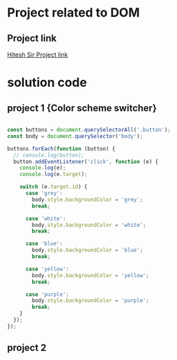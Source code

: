 # Project related to DOM
## Project link

[Hitesh Sir Project link](https://stackblitz.com/edit/dom-project-chaiaurcode?file=index.html)

# solution code

## project 1 {Color scheme switcher}

``` javascript

const buttons = document.querySelectorAll('.button');
const body = document.querySelector('body');

buttons.forEach(function (button) {
  // console.log(button);
  button.addEventListener('click', function (e) {
    console.log(e);
    console.log(e.target);

    switch (e.target.id) {
      case 'grey':
        body.style.backgroundColor = 'grey';
        break;

      case 'white':
        body.style.backgroundColor = 'white';
        break;

      case 'blue':
        body.style.backgroundColor = 'blue';
        break;

      case 'yellow':
        body.style.backgroundColor = 'yellow';
        break;

      case 'purple':
        body.style.backgroundColor = 'purple';
        break;
    }
  });
});

```

## project 2